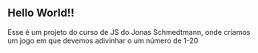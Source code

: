 ## Hello World!!
Esse é um projeto do curso de JS do Jonas Schmedtmann, onde criamos um jogo em que devemos adivinhar o um número de 1-20
